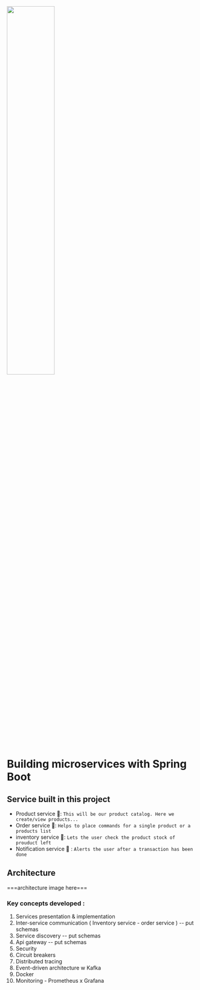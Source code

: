 <img width="50%" src="https://github.com/user-attachments/assets/08c858f0-8267-4bab-85aa-9620d757b008"/>


# Building microservices with Spring Boot

## Service built in this project
* Product service 🎁: `This will be our product catalog. Here we create/view products...`
* Order service 🎫: `Helps to place commands for a single product or a products list`
* inventory service 🛒: `Lets the user check the product stock of prouduct left`
* Notification service 🔔 : `Alerts the user after a transaction has been done`


## Architecture
===architecture image here===


### Key concepts developed :
1. Services presentation & implementation
2. Inter-service communication ( Inventory service - order service ) -- put schemas 
3. Service discovery  -- put schemas
4. Api gateway -- put schemas
5. Security 
6. Circuit breakers 
7. Distributed tracing 
8. Event-driven architecture w Kafka 
9. Docker
10. Monitoring - Prometheus x Grafana